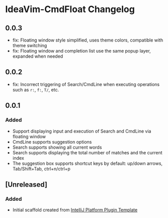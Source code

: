 <!-- Keep a Changelog guide -> https://keepachangelog.com -->

# IdeaVim-CmdFloat Changelog

## 0.0.3

- fix: Floating window style simplified, uses theme colors, compatible with theme switching
- fix: Floating window and completion list use the same popup layer, expanded when needed

## 0.0.2

- fix: Incorrect triggering of Search/CmdLine when executing operations such as `r:`, `f:`, `T/`, etc.

## 0.0.1

### Added

- Support displaying input and execution of Search and CmdLine via floating window
- CmdLine supports suggestion options
- Search supports showing all current words
- Search supports displaying the total number of matches and the current index
- The suggestion box supports shortcut keys by default: up/down arrows, Tab/Shift+Tab, ctrl+n/ctrl+p

## [Unreleased]
### Added
- Initial scaffold created from [IntelliJ Platform Plugin Template](https://github.com/JetBrains/intellij-platform-plugin-template)

